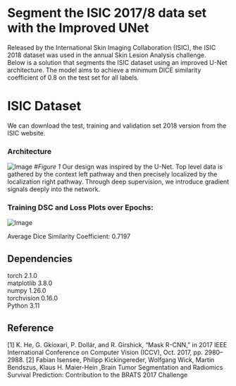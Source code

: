 # **Segment the ISIC 2017/8 data set with the Improved UNet** 
Released by the International Skin Imaging Collaboration (ISIC), the ISIC 2018 dataset was used in the annual Skin Lesion Analysis challenge.  
Below is a solution that segments the ISIC dataset using an improved U-Net architecture. The model aims to achieve a minimum DICE similarity coefficient of 0.8 on the test set for all labels.  

# **ISIC Dataset** 
We can download the test, training and validation set 2018 version from the ISIC website.  

### **Architecture** 
![Image](https://github.com/jyz523/PatternAnalysis-2023/assets/125327045/88cd0f74-a50f-4aaf-921f-76f108f943e2)
#*Figure 1*
Our design was inspired by the U-Net. Top level data is gathered by the context left pathway and then precisely localized by the localization right pathway.  Through deep supervision, we introduce gradient signals deeply into the network.


### **Training DSC and Loss Plots over Epochs:** 
![Image](https://github.com/jyz523/PatternAnalysis-2023/assets/125327045/6ad6ed69-5483-4f55-89ce-1cad501deb80)


Average Dice Similarity Coefficient: 0.7197

## **Dependencies** 
torch 2.1.0  
matplotlib 3.8.0  
numpy 1.26.0  
torchvision 0.16.0  
Python 3.11

## **Reference** 
[1] K. He, G. Gkioxari, P. Dollár, and R. Girshick, “Mask R-CNN,” in 2017 IEEE International Conference on
Computer Vision (ICCV), Oct. 2017, pp. 2980–2988.
[2] Fabian Isensee, Philipp Kickingereder, Wolfgang Wick, Martin Bendszus, Klaus H. Maier-Hein ,Brain Tumor Segmentation and Radiomics Survival Prediction: Contribution to the BRATS 2017 Challenge
